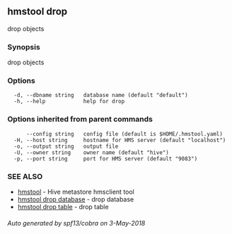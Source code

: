 ## hmstool drop

drop objects

### Synopsis

drop objects

### Options

```
  -d, --dbname string   database name (default "default")
  -h, --help            help for drop
```

### Options inherited from parent commands

```
      --config string   config file (default is $HOME/.hmstool.yaml)
  -H, --host string     hostname for HMS server (default "localhost")
  -o, --output string   output file
  -U, --owner string    owner name (default "hive")
  -p, --port string     port for HMS server (default "9083")
```

### SEE ALSO

* [hmstool](hmstool.md)	 - Hive metastore hmsclient tool
* [hmstool drop database](hmstool_drop_database.md)	 - drop database
* [hmstool drop table](hmstool_drop_table.md)	 - drop table

###### Auto generated by spf13/cobra on 3-May-2018
